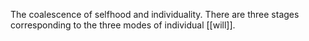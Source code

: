 The coalescence of selfhood and individuality. There are three stages corresponding to the three modes of individual [[will]].